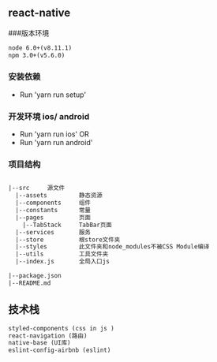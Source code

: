 ## react-native

###版本环境
```html
node 6.0+(v8.11.1)
npm 3.0+(v5.6.0)
```
### 安装依赖
* Run 'yarn run setup'

### 开发环境 ios/ android
* Run 'yarn run ios' 
OR
* Run 'yarn run android'

### 项目结构
```html

|--src     源文件
  |--assets         静态资源
  |--components     组件
  |--constants      常量
  |--pages          页面
    |--TabStack     TabBar页面
  |--services       服务
  |--store          根store文件夹
  |--styles         此文件夹和node_modules不被CSS Module编译
  |--utils          工具文件夹
  |--index.js       全局入口js

|--package.json
|--README.md
```

## 技术栈
```html
styled-components (css in js )
react-navigation (路由)
native-base (UI库)
eslint-config-airbnb (eslint)


```
